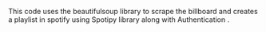 This code uses the beautifulsoup library to scrape the billboard and creates a playlist in spotify using Spotipy library along with Authentication .
